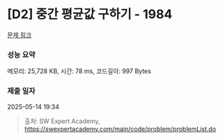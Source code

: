 # [D2] 중간 평균값 구하기 - 1984 

[문제 링크](https://swexpertacademy.com/main/code/problem/problemDetail.do?contestProbId=AV5Pw_-KAdcDFAUq) 

### 성능 요약

메모리: 25,728 KB, 시간: 78 ms, 코드길이: 997 Bytes

### 제출 일자

2025-05-14 19:34



> 출처: SW Expert Academy, https://swexpertacademy.com/main/code/problem/problemList.do